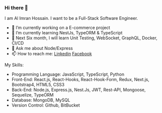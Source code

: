 ### Hi there 👋

I am Al Imran Hossain. I want to be a Full-Stack Software Engineer. 

- 🔭 I’m currently working on a E-commerce project
- 🌱 I’m currently learning NestJs, TypeORM & TypeScript
- 🤔 Next Six month, I will learn Unit Testing, WebSocket, GraphQL, Docker, CI/CD
- 💬 Ask me about Node/Express 
- 📫 How to reach me: [Linkedin](https://www.linkedin.com/in/imalimran/) [Facebook](https://www.facebook.com/engr.aih/)



My Skills:
 - Programming Language: JavaScript, TypeScript, Python
 - Front-End: React.js, React-Hooks, React-Hook-Form, Redux, Next.js, Bootstrap4, HTML5, CSS3
 - Back-End: Node.js, Express.js, Nest.Js, JWT, Rest-API, Mongoose, Sequelize, TypeORM
 - Database: MongoDB, MySQL
 - Version Control: Github, BitBucket 




